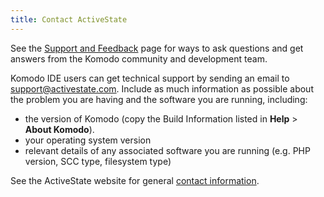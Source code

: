 ```yaml
---
title: Contact ActiveState
---
```


See the [Support and Feedback](/manual/support.html) page for ways to ask questions and get answers from the Komodo community and development team.

Komodo IDE users can get technical support by sending an email to [support@activestate.com](mailto:support@activestate.com). Include as much information as possible about the problem you are having and the software you are running, including:

- the version of Komodo (copy the Build Information listed in **Help** > **About Komodo**).
- your operating system version
- relevant details of any associated software you are running (e.g. PHP version, SCC type, filesystem type)

See the ActiveState website for general <a href="http://www.activestate.com/company/contact-us" target="\_blank">contact information</a>.
